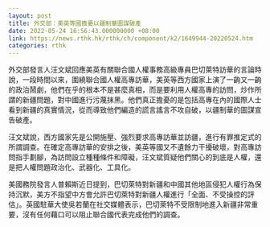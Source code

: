 ```yaml
---
layout: post
title: 外交部：美英等國擔憂以疆制華圖謀破產
date: 2022-05-24 16:56:43.000000000 +08:00
link: https://news.rthk.hk/rthk/ch/component/k2/1649944-20220524.htm
categories: rthk
---
```


外交部發言人汪文斌回應美英有關聯合國人權事務高級專員巴切萊特訪華的言論時說，一段時間以來，圍繞聯合國人權高專訪華，美英等西方國家上演了一齣又一齣的政治鬧劇，他們在乎的根本不是甚麼真相，而是要利用人權高專的訪問，炒作所謂的新疆問題，對中國進行污蔑抹黑。他們真正擔憂的是包括高專在內的國際人士看到新疆的真實情況，從而導致他們編造的謊言謠言不攻自破，以疆制華的圖謀宣告破產。

汪文斌說，西方國家先是公開施壓、強烈要求高專訪華並訪疆，進行有罪推定式的所謂調查。在確定高專訪華的安排之後，美英等國又不遺餘力干擾破壞，對高專訪問指手劃腳，為訪問設立種種條件和障礙，汪文斌質疑他們關心的到底是人權，還是把人權問題政治化、武器化、工具化。

美國務院發言人普賴斯近日提到，巴切萊特對新疆和中國其他地區侵犯人權行為保持沉默，美方不指望中方會允許巴切萊特對新疆人權進行「全面、不受操控的評估」。英國駐華大使吳若蘭在社交媒體表示，巴切萊特不受限制地進入新疆非常重要，沒有任何藉口可以阻止聯合國代表完成他們的調查。
